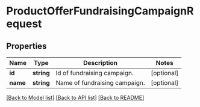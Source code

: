 # ProductOfferFundraisingCampaignRequest

## Properties
Name | Type | Description | Notes
------------ | ------------- | ------------- | -------------
**id** | **string** | Id of fundraising campaign. | [optional] 
**name** | **string** | Name of fundraising campaign. | [optional] 

[[Back to Model list]](../../README.md#documentation-for-models) [[Back to API list]](../../README.md#documentation-for-api-endpoints) [[Back to README]](../../README.md)

